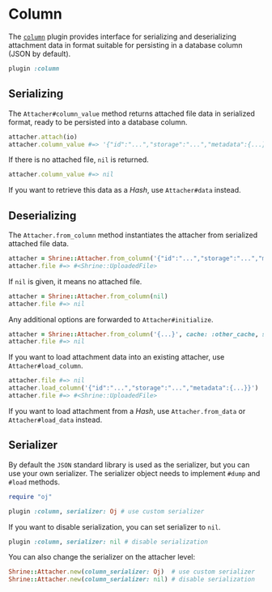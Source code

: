 # Column

The [`column`][column] plugin provides interface for serializing and
deserializing attachment data in format suitable for persisting in a database
column (JSON by default).

```rb
plugin :column
```

## Serializing

The `Attacher#column_value` method returns attached file data in serialized
format, ready to be persisted into a database column.

```rb
attacher.attach(io)
attacher.column_value #=> '{"id":"...","storage":"...","metadata":{...}}'
```

If there is no attached file, `nil` is returned.

```rb
attacher.column_value #=> nil
```

If you want to retrieve this data as a *Hash*, use `Attacher#data` instead.

## Deserializing

The `Attacher.from_column` method instantiates the attacher from serialized
attached file data.

```rb
attacher = Shrine::Attacher.from_column('{"id":"...","storage":"...","metadata":{...}}')
attacher.file #=> #<Shrine::UploadedFile>
```

If `nil` is given, it means no attached file.

```rb
attacher = Shrine::Attacher.from_column(nil)
attacher.file #=> nil
```

Any additional options are forwarded to `Attacher#initialize`.

```rb
attacher = Shrine::Attacher.from_column('{...}', cache: :other_cache, store: :other_store)
attacher.file #=> nil
```

If you want to load attachment data into an existing attacher, use
`Attacher#load_column`.

```rb
attacher.file #=> nil
attacher.load_column('{"id":"...","storage":"...","metadata":{...}}')
attacher.file #=> #<Shrine::UploadedFile>
```

If you want to load attachment from a *Hash*, use `Attacher.from_data` or
`Attacher#load_data` instead.

## Serializer

By default the `JSON` standard library is used as the serializer, but you can
use your own serializer. The serializer object needs to implement `#dump` and
`#load` methods.

```rb
require "oj"

plugin :column, serializer: Oj # use custom serializer
```

If you want to disable serialization, you can set serializer to `nil`.

```rb
plugin :column, serializer: nil # disable serialization
```

You can also change the serializer on the attacher level:

```rb
Shrine::Attacher.new(column_serializer: Oj)  # use custom serializer
Shrine::Attacher.new(column_serializer: nil) # disable serialization
```

[column]: /lib/shrine/plugins/column.rb
